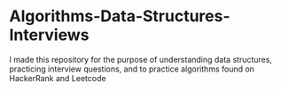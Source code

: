 # Algorithms-Data-Structures-Interviews

I made this repository for the purpose of understanding data structures, practicing interview questions, and to practice algorithms found on HackerRank and Leetcode
